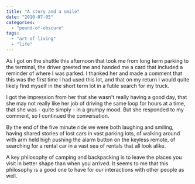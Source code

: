```yaml
---
title: "A story and a smile"
date: "2010-07-05"
categories: 
  - "pound-of-obscure"
tags: 
  - "art-of-living"
  - "life"
---
```


As I got on the shuttle this afternoon that took me from long term parking to the terminal, the driver greeted me and handed me a card that included a reminder of where I was parked. I thanked her and made a comment that this was the first time I had used this lot, and that on my return I would quite likely find myself in the short term lot in a futile search for my truck.

I got the impression from her that she wasn't really having a good day, that she may not really like her job of driving the same loop for hours at a time, that she was - quite simply - in a grumpy mood. But she responded to my comment, so I continued the conversation.

By the end of the five minute ride we were both laughing and smiling, having shared stories of lost cars in vast parking lots, of walking around with arm held high pushing the alarm button on the keyless remote, of searching for a rental car in a vast sea of rentals that all look alike.

A key philosophy of camping and backpacking is to leave the places you visit in better shape than when you arrived. It seems to me that this philosophy is a good one to have for our interactions with other people as well.
